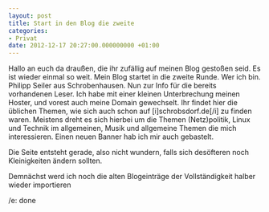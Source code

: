 ```yaml
---
layout: post
title: Start in den Blog die zweite
categories:
- Privat
date: 2012-12-17 20:27:00.000000000 +01:00
---
```

Hallo an euch da draußen, die ihr zufällig auf meinen Blog gestoßen seid. Es ist wieder einmal so weit. Mein Blog startet in die zweite Runde. Wer ich bin. Philipp Seiler aus Schrobenhausen. Nun zur Info für die bereits vorhandenen Leser. Ich habe mit einer kleinen Unterbrechung meinen Hoster, und vorest auch meine Domain gewechselt. Ihr findet hier die üblichen Themen, wie sich auch schon auf [i]schrobsdorf.de[/i] zu finden waren. Meistens dreht es sich hierbei um die Themen (Netz)politik, Linux und Technik im allgemeinen, Musik und allgemeine Themen die mich interessieren. Einen neuen Banner hab ich mir auch gebastelt.

Die Seite entsteht gerade, also nicht wundern, falls sich desöfteren noch Kleinigkeiten ändern sollten.

Demnächst werd ich noch die alten Blogeinträge der Vollständigkeit halber wieder importieren

/e: done
